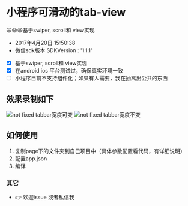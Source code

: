 # 小程序可滑动的tab-view 
😃😃😃基于swiper, scroll和 view实现
 - 2017年4月20日 15:50:38
 - 微信sdk版本 SDKVersion : '1.1.1'

- [x] 基于swiper, scroll和 view实现
- [x] 在android ios 平台测试过，确保真实环境一致
- [ ] 小程序目前不支持组件化；如果有人需要，我在抽离出公共的东西

## 效果录制如下
![not fixed tabbar宽度可变](https://raw.githubusercontent.com/naturezhm/naturezhm.github.io/master/images/not%20fixed.gif?raw=true)
![not fixed tabbar宽度不变](https://github.com/naturezhm/naturezhm.github.io/blob/master/images/fixed.gif?raw=true)


## 如何使用

1. 复制page下的文件夹到自己项目中（具体参数配置看代码，有详细说明）
2. 配置app.json
3. 编译


### 其它
- 👉 欢迎issue 或者私信我

